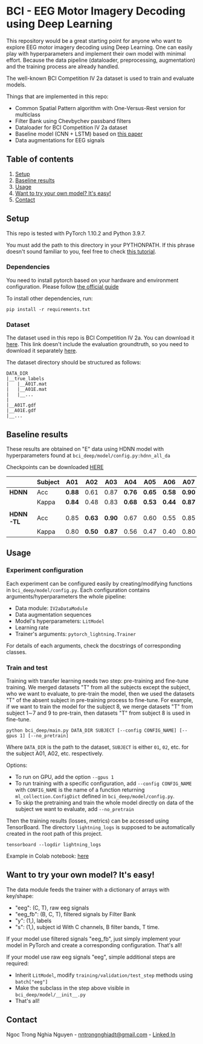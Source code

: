 # BCI - EEG Motor Imagery Decoding using Deep Learning 

This repository would be a great starting point for anyone who want to explore EEG motor imagery decoding using Deep Learning. One can easily play with hyperparameters and implement their own model with minimal effort. Because the data pipeline (dataloader, preprocessing, augmentation) and the training process are already handled.

The well-known BCI Competition IV 2a dataset is used to train and evaluate models. 

Things that are implemented in this repo:
- Common Spatial Pattern algorithm with One-Versus-Rest version for multiclass
- Filter Bank using Chevbychev passband filters
- Dataloader for BCI Competition IV 2a dataset
- Baseline model (CNN + LSTM) based on [this paper](https://doi.org/10.1016/j.bspc.2020.102144)
- Data augmentations for EEG signals

## Table of contents
1. [Setup](#setup)
2. [Baseline results](#baseline-results)
3. [Usage](#usage)
4. [Want to try your own model? It's easy!](#want-to-try-your-own-model-its-easy)
5. [Contact](#contact)

## Setup

This repo is tested with PyTorch 1.10.2 and Python 3.9.7.

You must add the path to this directory in your PYTHONPATH. If this phrase doesn't sound familiar to you, feel free to check [this tutorial](https://bic-berkeley.github.io/psych-214-fall-2016/using_pythonpath.html#setting-pythonpath-more-permanently).

### Dependencies
You need to install pytorch based on your hardware and environment configuration. Please follow [the official guide](https://pytorch.org/get-started/locally/)

To install other dependencies, run:
```
pip install -r requirements.txt
```

### Dataset
The dataset used in this repo is BCI Competition IV 2a. You can download it [here](https://www.bbci.de/competition/iv/#download). This link doesn't include the evaluation groundtruth, so you need to download it separately [here](https://www.bbci.de/competition/iv/results/index.html#labels).

The dataset directory should be structured as follows:
```
DATA_DIR
|__true_labels
|   |__A01T.mat
|   |__A01E.mat
|   |__...
|
|__A01T.gdf
|__A01E.gdf
|__...

```

## Baseline results

These results are obtained on "E" data using HDNN model with hyperparameters found at `bci_deep/model/config.py:hdnn_all_da`

Checkpoints can be downloaded [HERE](https://drive.google.com/drive/folders/1pJIip2qEzuurFCBFeDy2P4xK8EM1mIOg?usp=sharing)

|         | Subject | A01      | A02      | A03      | A04      | A05      | A06      | A07      | A08      | A09      | Avg      |
|---------|---------|----------|----------|----------|----------|----------|----------|----------|----------|----------|----------|
| **HDNN**    | Acc     | **0.88** | 0.61     | 0.87     | **0.76** | **0.65** | **0.58** | **0.90** | 0.85     | **0.81** | **0.77** |
|         | Kappa   | **0.84** | 0.48     | 0.83     | **0.68** | **0.53** | **0.44** | **0.87** | 0.80     | **0.75** | **0.69** |
|         |         |          |          |          |          |          |          |          |          |          |          |
| **HDNN-TL** | Acc     | 0.85     | **0.63** | **0.90** | 0.67     | 0.60     | 0.55     | 0.85     | **0.85** | 0.81     | 0.75     |
|         | Kappa   | 0.80     | **0.50** | **0.87** | 0.56     | 0.47     | 0.40     | 0.80     | **0.81** | 0.75     | 0.66     |

## Usage
### Experiment configuration
Each experiment can be configured easily by creating/modifying functions in `bci_deep/model/config.py`. Each configuration contains arguments/hyperparameters the whole pipeline:
- Data module: `IV2aDataModule`
- Data augmentation sequences
- Model's hyperparameters: `LitModel`
- Learning rate
- Trainer's arguments: `pytorch_lightning.Trainer`

For details of each arguments, check the docstrings of corresponding classes.

### Train and test
Training with transfer learning needs two step: pre-training and fine-tune training. We merged datasets "T" from all the subjects except the subject, who we want to evaluate, to pre-train the model, then we used the datasets "T" of the absent subject in pre-training process to fine-tune. For example, if we want to train the model for the subject 8, we merge datasets "T" from subject 1∼7 and 9 to pre-train, then datasets "T" from subject 8 is used in fine-tune.

```
python bci_deep/main.py DATA_DIR SUBJECT [--config CONFIG_NAME] [--gpus 1] [--no_pretrain]
```

Where `DATA_DIR` is the path to the dataset, `SUBJECT` is either `01`, `02`, etc. for the subject A01, A02, etc. respectively. 

Options:
- To run on GPU, add the option `--gpus 1`
- To run training with a specific configuration, add `--config CONFIG_NAME` with `CONFIG_NAME` is the name of a function returning `ml_collection.ConfigDict` defined in `bci_deep/model/config.py`.
- To skip the pretraining and train the whole model directly on data of the subject we want to evaluate, add `--no_pretrain`

Then the training results (losses, metrics) can be accessed using TensorBoard. The directory `lightning_logs` is supposed to be automatically created in the root path of this project.
```
tensorboard --logdir lightning_logs
```

Example in Colab notebook: [here](https://colab.research.google.com/drive/1I2qnpA281TrBaiT9KRdx5_xGsf5_uXZJ?usp=sharing)

## Want to try your own model? It's easy!
The data module feeds the trainer with a dictionary of arrays with key/shape:
- "eeg": (C, T), raw eeg signals
- "eeg_fb": (B, C, T), filtered signals by Filter Bank
- "y": (1,), labels
- "s": (1,), subject id
With C channels, B filter bands, T time.

If your model use filtered signals "eeg_fb", just simply implement your model in PyTorch and create a corresponding configuration. That's all!

If your model use raw eeg signals "eeg", simple additional steps are required:
- Inherit `LitModel`, modify `training/validation/test_step` methods using `batch["eeg"]`
- Make the subclass in the step above visible in `bci_deep/model/__init__.py`
- That's all!

## Contact
Ngoc Trong Nghia Nguyen - nntrongnghiadt@gmail.com - [Linked In](https://www.linkedin.com/in/ngoc-trong-nghia-nguyen/)
